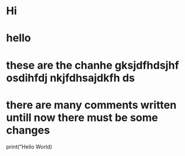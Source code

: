# Hi
# hello
# these are the chanhe gksjdfhdsjhf osdihfdj nkjfdhsajdkfh ds
# there are many comments written untill now there must be some changes
print("Hello World)

